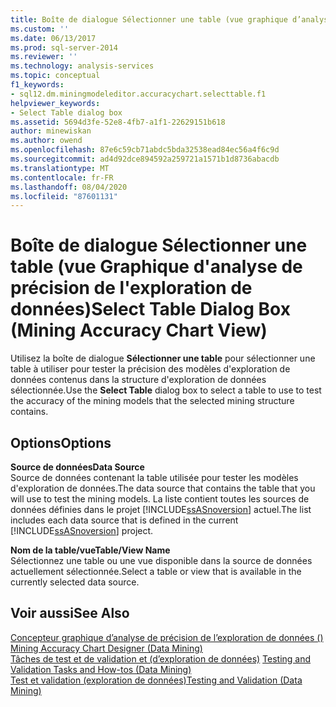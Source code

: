 ```yaml
---
title: Boîte de dialogue Sélectionner une table (vue graphique d’analyse de précision de l’exploration de données) | Microsoft Docs
ms.custom: ''
ms.date: 06/13/2017
ms.prod: sql-server-2014
ms.reviewer: ''
ms.technology: analysis-services
ms.topic: conceptual
f1_keywords:
- sql12.dm.miningmodeleditor.accuracychart.selecttable.f1
helpviewer_keywords:
- Select Table dialog box
ms.assetid: 5694d3fe-52e8-4fb7-a1f1-22629151b618
author: minewiskan
ms.author: owend
ms.openlocfilehash: 87e6c59cb71abdc5bda32538ead84ec56a4f6c9d
ms.sourcegitcommit: ad4d92dce894592a259721a1571b1d8736abacdb
ms.translationtype: MT
ms.contentlocale: fr-FR
ms.lasthandoff: 08/04/2020
ms.locfileid: "87601131"
---
```

# <a name="select-table-dialog-box-mining-accuracy-chart-view"></a><span data-ttu-id="d9d7a-102">Boîte de dialogue Sélectionner une table (vue Graphique d'analyse de précision de l'exploration de données)</span><span class="sxs-lookup"><span data-stu-id="d9d7a-102">Select Table Dialog Box (Mining Accuracy Chart View)</span></span>
  <span data-ttu-id="d9d7a-103">Utilisez la boîte de dialogue **Sélectionner une table** pour sélectionner une table à utiliser pour tester la précision des modèles d'exploration de données contenus dans la structure d'exploration de données sélectionnée.</span><span class="sxs-lookup"><span data-stu-id="d9d7a-103">Use the **Select Table** dialog box to select a table to use to test the accuracy of the mining models that the selected mining structure contains.</span></span>  
  
## <a name="options"></a><span data-ttu-id="d9d7a-104">Options</span><span class="sxs-lookup"><span data-stu-id="d9d7a-104">Options</span></span>  
 <span data-ttu-id="d9d7a-105">**Source de données**</span><span class="sxs-lookup"><span data-stu-id="d9d7a-105">**Data Source**</span></span>  
 <span data-ttu-id="d9d7a-106">Source de données contenant la table utilisée pour tester les modèles d'exploration de données.</span><span class="sxs-lookup"><span data-stu-id="d9d7a-106">The data source that contains the table that you will use to test the mining models.</span></span> <span data-ttu-id="d9d7a-107">La liste contient toutes les sources de données définies dans le projet [!INCLUDE[ssASnoversion](../includes/ssasnoversion-md.md)] actuel.</span><span class="sxs-lookup"><span data-stu-id="d9d7a-107">The list includes each data source that is defined in the current [!INCLUDE[ssASnoversion](../includes/ssasnoversion-md.md)] project.</span></span>  
  
 <span data-ttu-id="d9d7a-108">**Nom de la table/vue**</span><span class="sxs-lookup"><span data-stu-id="d9d7a-108">**Table/View Name**</span></span>  
 <span data-ttu-id="d9d7a-109">Sélectionnez une table ou une vue disponible dans la source de données actuellement sélectionnée.</span><span class="sxs-lookup"><span data-stu-id="d9d7a-109">Select a table or view that is available in the currently selected data source.</span></span>  
  
## <a name="see-also"></a><span data-ttu-id="d9d7a-110">Voir aussi</span><span class="sxs-lookup"><span data-stu-id="d9d7a-110">See Also</span></span>  
 <span data-ttu-id="d9d7a-111">[Concepteur graphique d’analyse de précision de l’exploration de données &#40;&#41;](mining-accuracy-chart-designer-data-mining.md) </span><span class="sxs-lookup"><span data-stu-id="d9d7a-111">[Mining Accuracy Chart Designer &#40;Data Mining&#41;](mining-accuracy-chart-designer-data-mining.md) </span></span>  
 <span data-ttu-id="d9d7a-112">[Tâches de test et de validation et &#40;d’exploration de données&#41;](data-mining/testing-and-validation-tasks-and-how-tos-data-mining.md) </span><span class="sxs-lookup"><span data-stu-id="d9d7a-112">[Testing and Validation Tasks and How-tos &#40;Data Mining&#41;](data-mining/testing-and-validation-tasks-and-how-tos-data-mining.md) </span></span>  
 [<span data-ttu-id="d9d7a-113">Test et validation &#40;exploration de données&#41;</span><span class="sxs-lookup"><span data-stu-id="d9d7a-113">Testing and Validation &#40;Data Mining&#41;</span></span>](data-mining/testing-and-validation-data-mining.md)  
  
  
